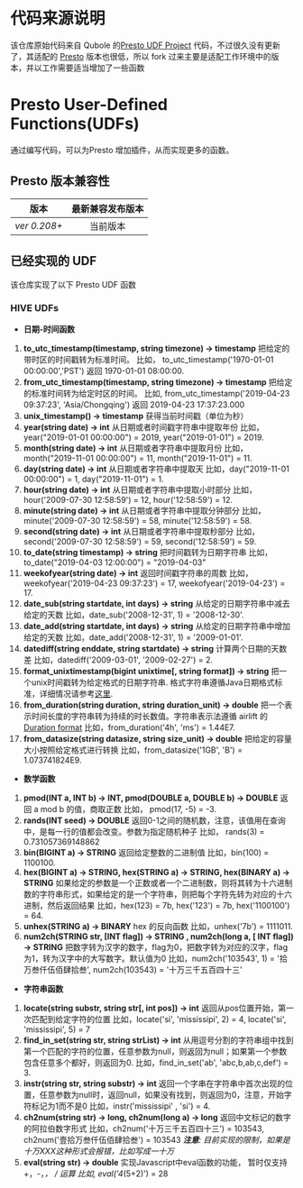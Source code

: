 # 代码来源说明

该仓库原始代码来自 Qubole 的[Presto UDF Project](https://github.com/qubole/presto-udfs) 代码，不过很久没有更新了，其适配的 [Presto](https://prestodb.github.io) 版本也很低，所以 fork 过来主要是适配工作环境中的版本，并以工作需要适当增加了一些函数

# Presto User-Defined Functions(UDFs)

通过编写代码，可以为Presto 增加插件，从而实现更多的函数。

## Presto 版本兼容性

| 版本  | 最新兼容发布版本 |
| ------------- |:-------------:|
| _ver 0.208+_  | 当前版本    |

## 已经实现的 UDF

该仓库实现了以下 Presto UDF 函数

### HIVE UDFs

* **日期-时间函数**
  
 1. **to_utc_timestamp(timestamp, string timezone) -> timestamp** 
      把给定的带时区的时间戳转为标准时间。
      比如， to_utc_timestamp('1970-01-01 00:00:00','PST') 返回 1970-01-01 08:00:00.
 2. **from_utc_timestamp(timestamp, string timezone) -> timestamp**
      把给定的标准时间转为给定时区的时间。 
      比如, from_utc_timestamp('2019-04-23 09:37:23', 'Asia/Chongqing') 返回 2019-04-23 17:37:23.000
 3. **unix_timestamp() -> timestamp**
      获得当前时间戳（单位为秒）
 4. **year(string date) -> int**
      从日期或者时间戳字符串中提取年份
      比如，year("2019-01-01 00:00:00") = 2019, year("2019-01-01") = 2019.
 5. **month(string date) -> int**
      从日期或者字符串中提取月份
      比如，month("2019-11-01 00:00:00") = 11, month("2019-11-01") = 11.
 6. **day(string date) -> int**
      从日期或者字符串中提取天
      比如，day("2019-11-01 00:00:00") = 1, day("2019-11-01") = 1.
 7. **hour(string date) -> int**
      从日期或者字符串中提取小时部分 
      比如，hour('2009-07-30 12:58:59') = 12, hour('12:58:59') = 12.
 8. **minute(string date) -> int**
      从日期或者字符串中提取分钟部分
      比如， minute('2009-07-30 12:58:59') = 58, minute('12:58:59') = 58.
 9. **second(string date) -> int**
      从日期或者字符串中提取秒部分
      比如，second('2009-07-30 12:58:59') = 59, second('12:58:59') = 59.
 10. **to_date(string timestamp) -> string**
      把时间戳转为日期字符串
      比如，to_date("2019-04-03 12:00:00") = "2019-04-03"
 11. **weekofyear(string date) -> int**
      返回时间戳字符串的周数
      比如，weekofyear('2019-04-23 09:37:23') = 17, weekofyear('2019-04-23') = 17.
 12. **date_sub(string startdate, int days) -> string**
      从给定的日期字符串中减去给定的天数
      比如，date_sub('2008-12-31', 1) = '2008-12-30'.
 13. **date_add(string startdate, int days) -> string**
      从给定的日期字符串中增加给定的天数
      比如，date_add('2008-12-31', 1) = '2009-01-01'.
 14. **datediff(string enddate, string startdate) -> string**
      计算两个日期的天数差
      比如，datediff('2009-03-01', '2009-02-27') = 2.
 15. **format_unixtimestamp(bigint unixtime[, string format]) -> string**
      把一个unix时间戳转为给定格式的日期字符串. 格式字符串遵循Java日期格式标准，详细情况请参考[这里](https://docs.oracle.com/javase/8/docs/api/java/time/format/DateTimeFormatter.html).
 16. **from_duration(string duration, string duration_unit) -> double**
      把一个表示时间长度的字符串转为持续的时长数值。字符串表示法遵循 airlift 的 [Duration format](https://github.com/airlift/units/blob/master/src/main/java/io/airlift/units/Duration.java)
      比如，from_duration('4h', 'ms') = 1.44E7.
 17. **from_datasize(string datasize, string size_unit) -> double**
       把给定的容量大小按照给定格式进行转换
       比如，from_datasize('1GB', 'B') = 1.073741824E9.

* **数学函数**
  
 1. **pmod(INT a, INT b) -> INT, pmod(DOUBLE a, DOUBLE b) -> DOUBLE**
      返回 a mod b 的值，商取正数
      比如， pmod(17, -5) = -3.
 2. **rands(INT seed) -> DOUBLE**
      返回0-1之间的随机数，注意，该值用在查询中，是每一行的值都会改变。参数为指定随机种子
      比如， rands(3) = 0.731057369148862 
 3. **bin(BIGINT a) -> STRING**
      返回给定整数的二进制值
      比如，bin(100) = 1100100.
 4. **hex(BIGINT a) -> STRING, hex(STRING a) -> STRING, hex(BINARY a) -> STRING**
      如果给定的参数是一个正数或者一个二进制数，则将其转为十六进制数的字符串形式，如果给定的是一个字符串，则把每个字符先转为对应的十六进制，然后返回结果
      比如，hex(123) = 7b, hex('123') = 7b, hex('1100100') = 64.
 5. **unhex(STRING a) -> BINARY**
      hex 的反向函数
      比如，unhex('7b') = 1111011.
 6. **num2ch(STRING str, [INT flag]) -> STRING , num2ch(long a, [ INT flag]) -> STRING** 
      把数字转为汉字的数字，flag为0，把数字转为对应的汉字，flag为1，转为汉字中的大写数字。默认值为0
      比如，num2ch('103543', 1) = '拾万叁仟伍佰肆拾叁', num2ch(103543) = '十万三千五百四十三'

* **字符串函数**
  
 1. **locate(string substr, string str[, int pos]) -> int** 
      返回从pos位置开始，第一次匹配到给定字符的位置
      比如，locate('si', 'mississipi', 2) = 4, locate('si', 'mississipi', 5) = 7
 2. **find_in_set(string str, string strList) -> int** 
      从用逗号分割的字符串组中找到第一个匹配的字符的位置，任意参数为null，则返回为null；如果第一个参数包含任意多个都好，则返回为0.
      比如，find_in_set('ab', 'abc,b,ab,c,def') = 3.
 3. **instr(string str, string substr) -> int** 
      返回一个字串在字符串中首次出现的位置，任意参数为null时，返回null，如果没有找到，则返回为0，注意，开始字符标记为1而不是0
      比如，instr('mississipi' , 'si') = 4.
 4. **ch2num(string str) -> long, ch2num(long a) -> long**
      返回中文标记的数字的阿拉伯数字形式
      比如，ch2num('十万三千五百四十三') = 103543, ch2num('壹拾万叁仟伍佰肆拾叁') = 103543
      _**注意**: 目前实现的限制，如果是十万XXX这种形式会报错，比如写成一十万_
 5. **eval(string str) -> double**
      实现Javascript中eval函数的功能， 暂时仅支持 +，-，*， / 运算
      比如, eval('4*(5+2)') = 28